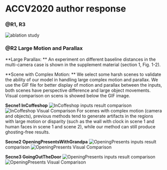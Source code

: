 # ACCV2020 author response
### @R1, R3 
![ablation study](ablation_study.png)
### @R2 Large Motion and Parallax
**Large Parallax: ** An experiment on different baseline distances in the multi-camera
case is shown in the supplement material (section 1, Fig. 1-2). 

**Scene with Complex Motion: ** We select some harsh scenes to validate the ability of our model in handling large complex motion and parallax. 
We use the GIF file for better display of motion and parallax between the inputs, both scenes have perspective difference and large object movements. Visual comparison on scens is showed  below the GIF image. 

**Secne1 InCoffeshop**
![InCoffeshop inputs](InCoffeeShop2.gif)
result comparison
![InCoffeshop Visual Comparison](InCoffeeShop2.png)
For scenes with complex motion (camera and objects), previous methods tend to generate artifacts in the regions with large motion or disparity (such as the wall with clock in scene 1 and human faces in scene 1 and scene 2), while our method can still produce ghosting-free results.

**Secne2 OpeningPresentsWithGrandpa**
![OpeningPresents inputs](OpeningPresentsWithGrandpa1.gif)
result comparison
![OpeningPresents Visual Comparison](OpeningPresentsWithGrandpa1.png)

**Secne3 GoingOutTheDoor**
![OpeningPresents inputs](GoingOutTheDoor1.gif)
result comparison
![OpeningPresents Visual Comparison](GoingOutTheDoor1.png)
